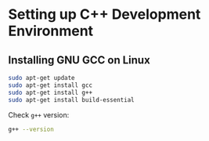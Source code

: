 # Setting up C++ Development Environment

## Installing GNU GCC on Linux

```bash
sudo apt-get update
sudo apt-get install gcc
sudo apt-get install g++
sudo apt-get install build-essential
```

Check `g++` version:

```bash
g++ --version
```

